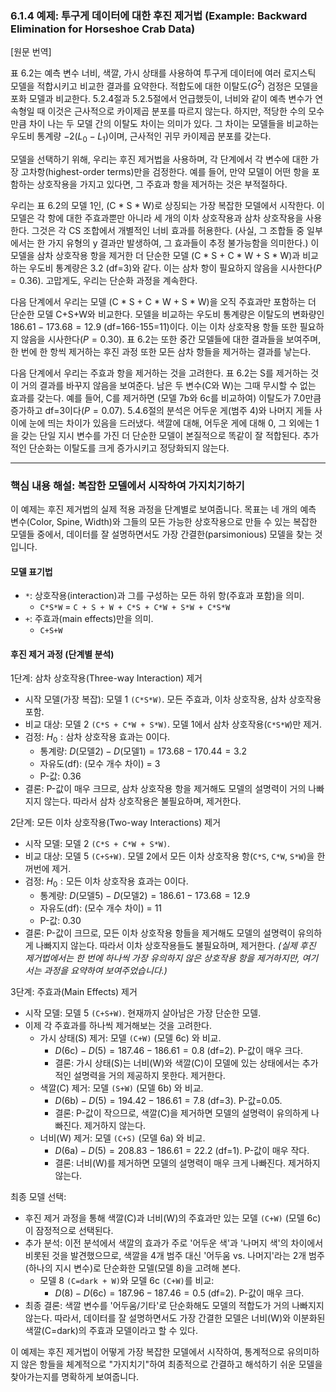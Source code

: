 ### 6.1.4 예제: 투구게 데이터에 대한 후진 제거법 (Example: Backward Elimination for Horseshoe Crab Data)

[원문 번역]

표 6.2는 예측 변수 너비, 색깔, 가시 상태를 사용하여 투구게 데이터에 여러 로지스틱 모델을 적합시키고 비교한 결과를 요약한다. 적합도에 대한 이탈도($G^2$) 검정은 모델을 포화 모델과 비교한다. 5.2.4절과 5.2.5절에서 언급했듯이, 너비와 같이 예측 변수가 연속형일 때 이것은 근사적으로 카이제곱 분포를 따르지 않는다. 하지만, 적당한 수의 모수만큼 차이 나는 두 모델 간의 이탈도 차이는 의미가 있다. 그 차이는 모델들을 비교하는 우도비 통계량 $-2(L_0 - L_1)$이며, 근사적인 귀무 카이제곱 분포를 갖는다.

모델을 선택하기 위해, 우리는 후진 제거법을 사용하며, 각 단계에서 각 변수에 대한 가장 고차항(highest-order terms)만을 검정한다. 예를 들어, 만약 모델이 어떤 항을 포함하는 상호작용을 가지고 있다면, 그 주효과 항을 제거하는 것은 부적절하다.

우리는 표 6.2의 모델 1인, (C * S * W)로 상징되는 가장 복잡한 모델에서 시작한다. 이 모델은 각 항에 대한 주효과뿐만 아니라 세 개의 이차 상호작용과 삼차 상호작용을 사용한다. 그것은 각 CS 조합에서 개별적인 너비 효과를 허용한다. (사실, 그 조합들 중 일부에서는 한 가지 유형의 y 결과만 발생하여, 그 효과들이 추정 불가능함을 의미한다.) 이 모델을 삼차 상호작용 항을 제거한 더 단순한 모델 (C * S + C * W + S * W)과 비교하는 우도비 통계량은 3.2 (df=3)와 같다. 이는 삼차 항이 필요하지 않음을 시사한다($P=0.36$). 고맙게도, 우리는 단순화 과정을 계속한다.

다음 단계에서 우리는 모델 (C * S + C * W + S * W)을 오직 주효과만 포함하는 더 단순한 모델 C+S+W와 비교한다. 모델을 비교하는 우도비 통계량은 이탈도의 변화량인 $186.61 - 173.68 = 12.9$ (df=166-155=11)이다. 이는 이차 상호작용 항들 또한 필요하지 않음을 시사한다($P=0.30$). 표 6.2는 또한 중간 모델들에 대한 결과들을 보여주며, 한 번에 한 항씩 제거하는 후진 과정 또한 모든 삼차 항들을 제거하는 결과를 낳는다.

다음 단계에서 우리는 주효과 항을 제거하는 것을 고려한다. 표 6.2는 S를 제거하는 것이 거의 결과를 바꾸지 않음을 보여준다. 남은 두 변수(C와 W)는 그때 무시할 수 없는 효과를 갖는다. 예를 들어, C를 제거하면 (모델 7b와 6c를 비교하여) 이탈도가 7.0만큼 증가하고 df=3이다($P=0.07$). 5.4.6절의 분석은 어두운 게(범주 4)와 나머지 게들 사이에 눈에 띄는 차이가 있음을 드러냈다. 색깔에 대해, 어두운 게에 대해 0, 그 외에는 1을 갖는 단일 지시 변수를 가진 더 단순한 모델이 본질적으로 똑같이 잘 적합된다. 추가적인 단순화는 이탈도를 크게 증가시키고 정당화되지 않는다.

---

### 핵심 내용 해설: 복잡한 모델에서 시작하여 가지치기하기

이 예제는 후진 제거법의 실제 적용 과정을 단계별로 보여줍니다. 목표는 네 개의 예측 변수(Color, Spine, Width)와 그들의 모든 가능한 상호작용으로 만들 수 있는 복잡한 모델들 중에서, 데이터를 잘 설명하면서도 가장 간결한(parsimonious) 모델을 찾는 것입니다.

#### 모델 표기법

*   `*`: 상호작용(interaction)과 그를 구성하는 모든 하위 항(주효과 포함)을 의미.
    *   `C*S*W` = `C + S + W + C*S + C*W + S*W + C*S*W`
*   `+`: 주효과(main effects)만을 의미.
    *   `C+S+W`

#### 후진 제거 과정 (단계별 분석)

1단계: 삼차 상호작용(Three-way Interaction) 제거

*   시작 모델(가장 복잡): 모델 1 `(C*S*W)`. 모든 주효과, 이차 상호작용, 삼차 상호작용 포함.
*   비교 대상: 모델 2 `(C*S + C*W + S*W)`. 모델 1에서 삼차 상호작용(`C*S*W`)만 제거.
*   검정: $H_0: \text{삼차 상호작용 효과는 0이다.}$
    *   통계량: $D(\text{모델2}) - D(\text{모델1}) = 173.68 - 170.44 = 3.2$
    *   자유도(df): (모수 개수 차이) = 3
    *   P-값: 0.36
*   결론: P-값이 매우 크므로, 삼차 상호작용 항을 제거해도 모델의 설명력이 거의 나빠지지 않는다. 따라서 삼차 상호작용은 불필요하며, 제거한다.

2단계: 모든 이차 상호작용(Two-way Interactions) 제거

*   시작 모델: 모델 2 `(C*S + C*W + S*W)`.
*   비교 대상: 모델 5 `(C+S+W)`. 모델 2에서 모든 이차 상호작용 항(`C*S`, `C*W`, `S*W`)을 한꺼번에 제거.
*   검정: $H_0: \text{모든 이차 상호작용 효과는 0이다.}$
    *   통계량: $D(\text{모델5}) - D(\text{모델2}) = 186.61 - 173.68 = 12.9$
    *   자유도(df): (모수 개수 차이) = 11
    *   P-값: 0.30
*   결론: P-값이 크므로, 모든 이차 상호작용 항들을 제거해도 모델의 설명력이 유의하게 나빠지지 않는다. 따라서 이차 상호작용들도 불필요하며, 제거한다.
    *(실제 후진 제거법에서는 한 번에 하나씩 가장 유의하지 않은 상호작용 항을 제거하지만, 여기서는 과정을 요약하여 보여주었습니다.)*

3단계: 주효과(Main Effects) 제거

*   시작 모델: 모델 5 `(C+S+W)`. 현재까지 살아남은 가장 단순한 모델.
*   이제 각 주효과를 하나씩 제거해보는 것을 고려한다.
    *   가시 상태(S) 제거: 모델 `(C+W)` (모델 6c) 와 비교.
        *   $D(\text{6c}) - D(\text{5}) = 187.46 - 186.61 = 0.8$ (df=2). P-값이 매우 크다.
        *   결론: 가시 상태(S)는 너비(W)와 색깔(C)이 모델에 있는 상태에서는 추가적인 설명력을 거의 제공하지 못한다. 제거한다.
    *   색깔(C) 제거: 모델 `(S+W)` (모델 6b) 와 비교.
        *   $D(\text{6b}) - D(\text{5}) = 194.42 - 186.61 = 7.8$ (df=3). P-값=0.05.
        *   결론: P-값이 작으므로, 색깔(C)을 제거하면 모델의 설명력이 유의하게 나빠진다. 제거하지 않는다.
    *   너비(W) 제거: 모델 `(C+S)` (모델 6a) 와 비교.
        *   $D(\text{6a}) - D(\text{5}) = 208.83 - 186.61 = 22.2$ (df=1). P-값이 매우 작다.
        *   결론: 너비(W)를 제거하면 모델의 설명력이 매우 크게 나빠진다. 제거하지 않는다.

최종 모델 선택:
*   후진 제거 과정을 통해 색깔(C)과 너비(W)의 주효과만 있는 모델 `(C+W)` (모델 6c)이 잠정적으로 선택된다.
*   추가 분석: 이전 분석에서 색깔의 효과가 주로 '어두운 색'과 '나머지 색'의 차이에서 비롯된 것을 발견했으므로, 색깔을 4개 범주 대신 '어두움 vs. 나머지'라는 2개 범주(하나의 지시 변수)로 단순화한 모델(모델 8)을 고려해 본다.
    *   모델 8 `(C=dark + W)`와 모델 6c `(C+W)`를 비교:
        *   $D(\text{8}) - D(\text{6c}) = 187.96 - 187.46 = 0.5$ (df=2). P-값이 매우 크다.
*   최종 결론: 색깔 변수를 '어두움/기타'로 단순화해도 모델의 적합도가 거의 나빠지지 않는다. 따라서, 데이터를 잘 설명하면서도 가장 간결한 모델은 너비(W)와 이분화된 색깔(C=dark)의 주효과 모델이라고 할 수 있다.

이 예제는 후진 제거법이 어떻게 가장 복잡한 모델에서 시작하여, 통계적으로 유의미하지 않은 항들을 체계적으로 "가지치기"하여 최종적으로 간결하고 해석하기 쉬운 모델을 찾아가는지를 명확하게 보여줍니다.
